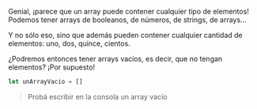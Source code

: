 Genial, ¡parece que un array puede contener cualquier tipo de elementos! Podemos tener arrays de booleanos, de números, de strings, de arrays...

Y no sólo eso, sino que además pueden contener cualquier cantidad de elementos: uno, dos, quince, cientos. 

¿Podremos entonces tener arrays vacíos, es decir, que no tengan elementos? ¡Por supuesto!

```javascript
let unArrayVacio = []
```

> Probá escribir en la consola un array vacío